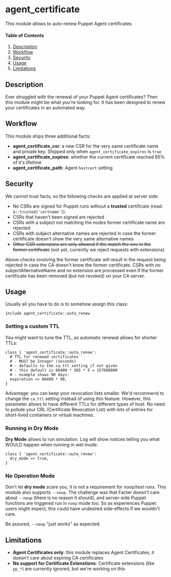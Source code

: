 # agent_certificate

This module allows to auto-renew Puppet Agent certificates

#### Table of Contents

1. [Description](#description)
1. [Workflow](#workflow)
3. [Security](#security)
3. [Usage](#usage)
4. [Limitations](#limitations)

## Description

Ever struggled with the renewal of your Puppet Agent certificates? Then this
module might be what you're looking for. It has been designed to renew your
certificates in an automated way.

## Workflow

This module ships three additional facts:

* **agent_certificate_csr**: a new CSR for the very same certificate name and
  private key. Shipped only when `agent_certificate_expires` is `true`
* **agent_certificate_expires**: whether the current certificate reached 85% of
  it's lifetime
* **agent_certificate_path**: Agent `hostcert` setting

## Security

We cannot trust facts, so the following checks are applied at server side:

* No CSRs are signed for Puppet runs without a **trusted** certificate (read:
  `$::trusted['certname']`).
* CSRs that haven't been signed are rejected
* CSRs with a subject not matching the nodes former certificate name are rejected
* CSRs with subject alternative names are rejected in case the former certificate
  doesn't show the very same alternative names
* ~~Other CSR extensions are only allowed if the match the one in the former certificate~~
  (not yet, currently we reject requests with extensions)

Above checks involving the former certificate will result in the request being rejected
in case the CA doesn't know the former certificate. CSRs with no subjectAlternativeName
and no extension are processed even if the former certificate has been removed (but not
revoked) on your CA server.

## Usage

Usually all you have to do is to somehow assign this class:

```puppet
include agent_certificate::auto_renew
```

### Setting a custom TTL

You might want to tune the TTL, as automatic renewal allows for shorter TTLs:

```puppet
class { 'agent_certificate::auto_renew':
  # TTL for renewed certificates
  # - MUST be Integer (seconds)
  # - defaults to the ca_ttl setting if not given
  # - this default is 86400 * 365 * 5 = 157680000
  # - example shows 90 days:
  expiration => 86400 * 90,
}
```

Advantage: you can keep your revocation lists smaller. We'd recommend to change
the `ca_ttl` setting instead of using this feature. However, this parameter
allows to have different TTLs for different types of host. No need to pollute
your CRL (Certificate Revocation List) with lots of entries for short-lived
containers or virtual machines.

### Running in Dry Mode

**Dry Mode** allows to run simulation. Log will show notices telling you what
WOULD happen when running in wet mode:

```puppet
class { 'agent_certificate::auto_renew':
  dry_mode => true,
}
```

### No Operation Mode

Don't let **dry mode** scare you, it is not a requirement for noop/test runs.
This module also supports `--noop`. The challenge was that Facter doesn't care
about `--noop` (there is no reason it should), and server-side Puppet functions
are triggered run in `noop` mode too. So as experiences Puppet users might
expect, this could have undesired side-effects if we wouldn't care.

Be assured, `--noop` "just works" as expected.


## Limitations

* **Agent Certificates only**: this module replaces Agent Certificates, it
  doesn't care about expiring CA certificates
* **No support for Certificate Extenstions**: Certificate extensions (like
  `pp_*`) are currently ignored, but we're working on this
